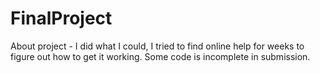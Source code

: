 # FinalProject

About project - I did what I could, I tried to find online help for weeks to figure out how to get it working. Some code is incomplete in submission. 

